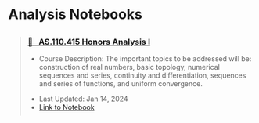 # Analysis Notebooks

<blockquote class="callout callout_default" theme="📘">
  <h3 style="margin-top: 0.75cm;"> <a href="../../attachments/math_415_honors_analysis_i.pdf"> 📘 &nbsp AS.110.415 Honors Analysis I</a></h3>
  <ul style="margin: 10px 0; padding-bottom: 0.25cm;">
    <li>Course Description: The important topics to be addressed will be: construction of real numbers, basic topology, numerical sequences and series, continuity and differentiation, sequences and series of functions, and uniform convergence.</li> <p>
    <li>Last Updated: Jan 14, 2024</li>
    <li><a href="../../attachments/math_415_honors_analysis_i.pdf">Link to Notebook</a></li>
  </ul>
</blockquote>